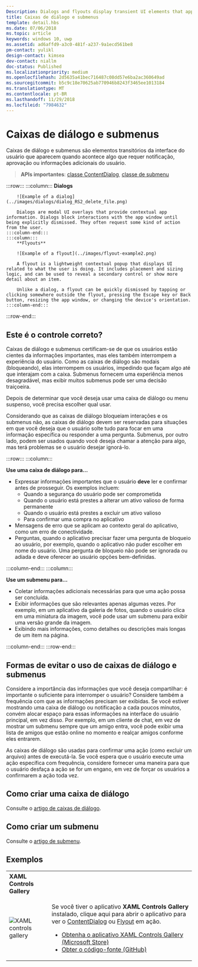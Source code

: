 ```yaml
---
Description: Dialogs and flyouts display transient UI elements that appear when the user requests them or when something happens that requires notification or approval.
title: Caixas de diálogo e submenus
template: detail.hbs
ms.date: 07/06/2018
ms.topic: article
keywords: windows 10, uwp
ms.assetid: ad6affd9-a3c0-481f-a237-9a1ecd561be8
pm-contact: yulikl
design-contact: kimsea
dev-contact: niallm
doc-status: Published
ms.localizationpriority: medium
ms.openlocfilehash: 2d5635a41bec716487c08dd57e6ba2ac360649ad
ms.sourcegitcommit: b5c9c18e70625ab770946b8243f3465ee1013184
ms.translationtype: MT
ms.contentlocale: pt-BR
ms.lasthandoff: 11/29/2018
ms.locfileid: "7984632"
---
```

# <a name="dialogs-and-flyouts"></a>Caixas de diálogo e submenus



Caixas de diálogo e submenus são elementos transitórios da interface do usuário que aparecem quando acontece algo que requer notificação, aprovação ou informações adicionais do usuário.

> **APIs importantes**: [classe ContentDialog](/uwp/api/Windows.UI.Xaml.Controls.ContentDialog), [classe de submenu](/uwp/api/Windows.UI.Xaml.Controls.Flyout)


:::row:::
    :::column:::
        **Dialogs**
        
        ![Example of a dialog](../images/dialogs/dialog_RS2_delete_file.png)

        Dialogs are modal UI overlays that provide contextual app information. Dialogs block interactions with the app window until being explicitly dismissed. They often request some kind of action from the user.
    :::column-end:::
    :::column::: 
        **Flyouts**

        ![Example of a flyout](../images/flyout-example2.png)

        A flyout is a lightweight contextual popup that displays UI related to what the user is doing. It includes placement and sizing logic, and can be used to reveal a secondary control or show more detail about an item.

        Unlike a dialog, a flyout can be quickly dismissed by tapping or clicking somewhere outside the flyout, pressing the Escape key or Back button, resizing the app window, or changing the device's orientation.
    :::column-end:::
:::row-end:::


## <a name="is-this-the-right-control"></a>Este é o controle correto?

Caixas de diálogo e submenus certificam-se de que os usuários estão cientes da informações importantes, mas eles também interrompem a experiência do usuário. Como as caixas de diálogo são modais (bloqueando), elas interrompem os usuários, impedindo que façam algo até que interajam com a caixa. Submenus fornecem uma experiência menos desagradável, mas exibir muitos submenus pode ser uma decisão traiçoeira.

Depois de determinar que você deseja usar uma caixa de diálogo ou menu suspenso, você precisa escolher qual usar.

Considerando que as caixas de diálogo bloqueiam interações e os submenus não, as caixas de diálogo devem ser reservadas para situações em que você deseja que o usuário solte tudo para focar em uma informação específica ou responder a uma pergunta. Submenus, por outro lado, podem ser usados quando você deseja chamar a atenção para algo, mas terá problemas se o usuário desejar ignorá-lo.

:::row:::
    :::column:::
   <p><b>Use uma caixa de diálogo para...</b> <br/>
<ul>
<li>Expressar informações importantes que o usuário <b>deve</b> ler e confirmar antes de prosseguir. Os exemplos incluem:
<ul>
  <li>Quando a segurança do usuário pode ser comprometida</li>
  <li>Quando o usuário está prestes a alterar um ativo valioso de forma permanente</li>
  <li>Quando o usuário está prestes a excluir um ativo valioso</li>
  <li>Para confirmar uma compra no aplicativo</li>
</ul>

</li>
<li>Mensagens de erro que se aplicam ao contexto geral do aplicativo, como um erro de conectividade.</li>
<li>Perguntas, quando o aplicativo precisar fazer uma pergunta de bloqueio ao usuário, por exemplo, quando o aplicativo não puder escolher em nome do usuário. Uma pergunta de bloqueio não pode ser ignorada ou adiada e deve oferecer ao usuário opções bem-definidas.</li>
</ul>
</p>
    :::column-end:::
    :::column:::
   <p><b>Use um submenu para...</b> <br/>
<ul>
<li>Coletar informações adicionais necessárias para que uma ação possa ser concluída.</li>
<li>Exibir informações que são relevantes apenas algumas vezes. Por exemplo, em um aplicativo da galeria de fotos, quando o usuário clica em uma miniatura da imagem, você pode usar um submenu para exibir uma versão grande da imagem.</li>
<li>Exibindo mais informações, como detalhes ou descrições mais longas de um item na página.</li>
</ul></p>
    :::column-end:::
:::row-end:::


## <a name="ways-to-avoid-using-dialogs-and-flyouts"></a>Formas de evitar o uso de caixas de diálogo e submenus

Considere a importância das informações que você deseja compartilhar: é importante o suficiente para interromper o usuário? Considere também a frequência com que as informações precisam ser exibidas. Se você estiver mostrando uma caixa de diálogo ou notificação a cada poucos minutos, convém alocar espaço para essas informações na interface do usuário principal, em vez disso. Por exemplo, em um cliente de chat, em vez de mostrar um submenu sempre que um amigo entra, você pode exibir uma lista de amigos que estão online no momento e realçar amigos conforme eles entrarem.

As caixas de diálogo são usadas para confirmar uma ação (como excluir um arquivo) antes de executá-la. Se você espera que o usuário execute uma ação específica com frequência, considere fornecer uma maneira para que o usuário desfaça a ação se for um engano, em vez de forçar os usuários a confirmarem a ação toda vez.

## <a name="how-to-create-a-dialog"></a>Como criar uma caixa de diálogo

Consulte o [artigo de caixas de diálogo](dialogs.md). 

## <a name="how-to-create-a-flyout"></a>Como criar um submenu

Consulte o [artigo de submenu](flyouts.md). 

## <a name="examples"></a>Exemplos

<table>
<th align="left">XAML Controls Gallery<th>
<tr>
<td><img src="../images/xaml-controls-gallery-sm.png" alt="XAML controls gallery"></img></td>
<td>
    <p>Se você tiver o aplicativo <strong style="font-weight: semi-bold">XAML Controls Gallery</strong> instalado, clique aqui para abrir o aplicativo para ver o <a href="xamlcontrolsgallery:/item/ContentDialog">ContentDialog</a> ou <a href="xamlcontrolsgallery:/item/Flyout">Flyout</a> em ação.</p>
    <ul>
    <li><a href="https://www.microsoft.com/store/productId/9MSVH128X2ZT">Obtenha o aplicativo XAML Controls Gallery (Microsoft Store)</a></li>
    <li><a href="https://github.com/Microsoft/Windows-universal-samples/tree/master/Samples/XamlUIBasics">Obter o código-fonte (GitHub)</a></li>
    </ul>
</td>
</tr>
</table>

